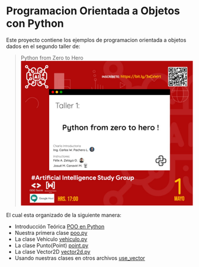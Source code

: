# Programacion Orientada a Objetos con Python

Este proyecto contiene los ejemplos de programacion orientada a objetos dados en el segundo taller de:
> Python from Zero to Hero
![Python 0 to Hero](./img/py-0-to-hero.png)

El cual esta organizado de la siguiente manera:

* Introducción Teórica [POO en Python](./python-oop.md)
* Nuestra primera clase [poo.py](./poo.py)
* La clase Vehiculo [vehiculo.py](./vehiculo.py)
* La clase Punto(Point) [point.py](./point.py)
* La clase Vector2D [vector2d.py](./vector2d.py)
* Usando nuestras clases en otros archivos [use_vector](./use_vector.py)
